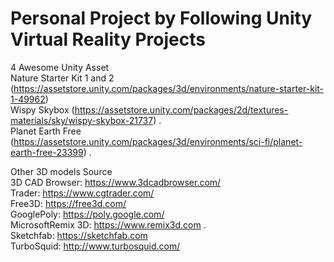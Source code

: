 # Personal Project by Following Unity Virtual Reality Projects

4 Awesome Unity Asset   
Nature Starter Kit 1 and 2 (https://assetstore.unity.com/packages/3d/environments/nature-starter-kit-1-49962)   
Wispy Skybox (https://assetstore.unity.com/packages/2d/textures-materials/sky/wispy-skybox-21737) .   
Planet Earth Free (https://assetstore.unity.com/packages/3d/environments/sci-fi/planet-earth-free-23399) .    

Other 3D models Source   
3D CAD Browser: https://www.3dcadbrowser.com/   
Trader: https://www.cgtrader.com/    
Free3D: https://free3d.com/   
GooglePoly: https://poly.google.com/   
MicrosoftRemix 3D: https://www.remix3d.com .   
Sketchfab: https://sketchfab.com   
TurboSquid: http://www.turbosquid.com/
